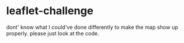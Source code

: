 # leaflet-challenge


dont' know what I could've done differently to make the map show up properly. please just look at the code.
